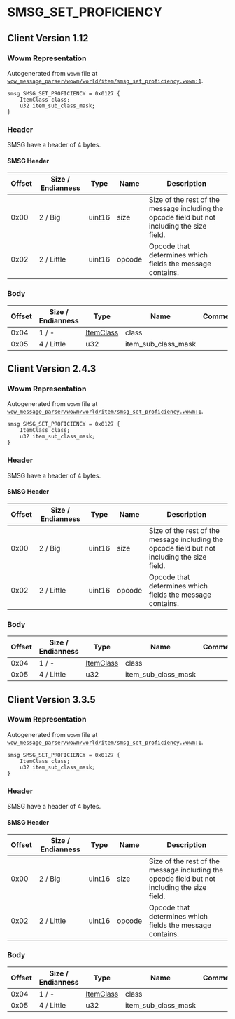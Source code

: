 # SMSG_SET_PROFICIENCY

## Client Version 1.12

### Wowm Representation

Autogenerated from `wowm` file at [`wow_message_parser/wowm/world/item/smsg_set_proficiency.wowm:1`](https://github.com/gtker/wow_messages/tree/main/wow_message_parser/wowm/world/item/smsg_set_proficiency.wowm#L1).
```rust,ignore
smsg SMSG_SET_PROFICIENCY = 0x0127 {
    ItemClass class;
    u32 item_sub_class_mask;
}
```
### Header

SMSG have a header of 4 bytes.

#### SMSG Header

| Offset | Size / Endianness | Type   | Name   | Description |
| ------ | ----------------- | ------ | ------ | ----------- |
| 0x00   | 2 / Big           | uint16 | size   | Size of the rest of the message including the opcode field but not including the size field.|
| 0x02   | 2 / Little        | uint16 | opcode | Opcode that determines which fields the message contains.|

### Body

| Offset | Size / Endianness | Type | Name | Comment |
| ------ | ----------------- | ---- | ---- | ------- |
| 0x04 | 1 / - | [ItemClass](itemclass.md) | class |  |
| 0x05 | 4 / Little | u32 | item_sub_class_mask |  |

## Client Version 2.4.3

### Wowm Representation

Autogenerated from `wowm` file at [`wow_message_parser/wowm/world/item/smsg_set_proficiency.wowm:1`](https://github.com/gtker/wow_messages/tree/main/wow_message_parser/wowm/world/item/smsg_set_proficiency.wowm#L1).
```rust,ignore
smsg SMSG_SET_PROFICIENCY = 0x0127 {
    ItemClass class;
    u32 item_sub_class_mask;
}
```
### Header

SMSG have a header of 4 bytes.

#### SMSG Header

| Offset | Size / Endianness | Type   | Name   | Description |
| ------ | ----------------- | ------ | ------ | ----------- |
| 0x00   | 2 / Big           | uint16 | size   | Size of the rest of the message including the opcode field but not including the size field.|
| 0x02   | 2 / Little        | uint16 | opcode | Opcode that determines which fields the message contains.|

### Body

| Offset | Size / Endianness | Type | Name | Comment |
| ------ | ----------------- | ---- | ---- | ------- |
| 0x04 | 1 / - | [ItemClass](itemclass.md) | class |  |
| 0x05 | 4 / Little | u32 | item_sub_class_mask |  |

## Client Version 3.3.5

### Wowm Representation

Autogenerated from `wowm` file at [`wow_message_parser/wowm/world/item/smsg_set_proficiency.wowm:1`](https://github.com/gtker/wow_messages/tree/main/wow_message_parser/wowm/world/item/smsg_set_proficiency.wowm#L1).
```rust,ignore
smsg SMSG_SET_PROFICIENCY = 0x0127 {
    ItemClass class;
    u32 item_sub_class_mask;
}
```
### Header

SMSG have a header of 4 bytes.

#### SMSG Header

| Offset | Size / Endianness | Type   | Name   | Description |
| ------ | ----------------- | ------ | ------ | ----------- |
| 0x00   | 2 / Big           | uint16 | size   | Size of the rest of the message including the opcode field but not including the size field.|
| 0x02   | 2 / Little        | uint16 | opcode | Opcode that determines which fields the message contains.|

### Body

| Offset | Size / Endianness | Type | Name | Comment |
| ------ | ----------------- | ---- | ---- | ------- |
| 0x04 | 1 / - | [ItemClass](itemclass.md) | class |  |
| 0x05 | 4 / Little | u32 | item_sub_class_mask |  |

